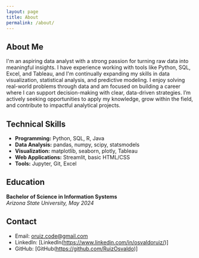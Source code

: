 ```yaml
---
layout: page
title: About
permalink: /about/
---
```


## About Me

I'm an aspiring data analyst with a strong passion for turning raw data into meaningful insights. I have experience working with tools like Python, SQL, Excel, and Tableau, and I'm continually expanding my skills in data visualization, statistical analysis, and predictive modeling. I enjoy solving real-world problems through data and am focused on building a career where I can support decision-making with clear, data-driven strategies. I’m actively seeking opportunities to apply my knowledge, grow within the field, and contribute to impactful analytical projects.

## Technical Skills
- **Programming:** Python, SQL, R, Java
- **Data Analysis:** pandas, numpy, scipy, statsmodels  
- **Visualization:** matplotlib, seaborn, plotly, Tableau
- **Web Applications:** Streamlit, basic HTML/CSS
- **Tools:** Jupyter, Git, Excel

## Education
**Bachelor of Science in Information Systems**  
*Arizona State University, May 2024*

## Contact
- Email: oruiz.code@gmail.com
- LinkedIn: [LinkedIn(https://www.linkedin.com/in/osvaldoruiz/)]
- GitHub: [GitHub(https://github.com/RuizOsvaldo)]
